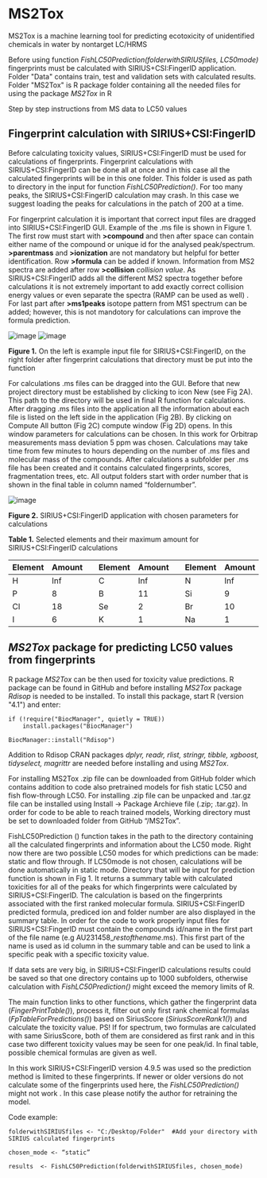 # MS2Tox
MS2Tox is a machine learning tool for predicting ecotoxicity of unidentified chemicals in water by nontarget LC/HRMS

Before using function *FishLC50Prediction(folderwithSIRIUSfiles, LC50mode)* fingerprints must be calculated with SIRIUS+CSI:FingerID application.
Folder "Data" contains train, test and validation sets with calculated results. 
Folder "MS2Tox" is R package folder containing all the needed files for using the package *MS2Tox* in R


Step by step instructions from MS data to LC50 values

## Fingerprint calculation with SIRIUS+CSI:FingerID

Before calculating toxicity values, SIRIUS+CSI:FingerID must be used for calculations of fingerprints. Fingerprint calculations with SIRIUS+CSI:FingerID can be done all at once and in this case all the calculated fingerprints will be in this one folder. This folder  is used as path to directory in the input for function *FishLC50Prediction()*. For too many peaks, the SIRIUS+CSI:FingerID calculation may crash. In this case we suggest loading the peaks for calculations in the patch of 200 at a time.

For fingerprint calculation it is important that correct input files are dragged into SIRIUS+CSI:FingerID GUI. Example of the .ms file is shown in Figure 1. The first row must start with **>compound** and then after space can contain either name of the compound or unique id for the analysed peak/spectrum. **>parentmass** and **>ionization** are not mandatory but helpful for better identification. Row **>formula** can be added if known. Information from MS2 spectra are added after row **>collision** *collision value*. As SIRIUS+CSI:FingerID adds all the different MS2 spectra together before calculations it is not extremely important to add exactly correct collision energy values or even separate the spectra  (RAMP can be used as well) . For last part after **>ms1peaks** isotope pattern from MS1 spectrum can be added; however, this is not mandotory for calculations can improve the formula prediction. 

![image](https://user-images.githubusercontent.com/68953270/153868916-528a8127-22a6-41f9-99c8-30880f7d18e9.png) ![image](https://user-images.githubusercontent.com/68953270/153868996-770a007f-4f06-4dc5-bc9c-30fd57fc89cd.png)


**Figure 1.** On the left is example input file for SIRIUS+CSI:FingerID, on the right folder after fingerprint calculations that directory must be put into the function

For calculations .ms files can be dragged into the GUI. Before that new project directory must be established by clicking to icon New (see Fig 2A). This path to the directory will be used in final R function for calculations. After dragging .ms files into the application all the information about each file is listed on the left side in the application (Fig 2B). By clicking on Compute All button (Fig 2C) compute window (Fig 2D) opens. In this window parameters for calculations can be chosen. In this work for Orbitrap measurements mass deviation 5 ppm was chosen. Calculations may take time from few minutes to hours depending on the number of .ms files and molecular mass of the compounds. After calculations a subfolder per .ms file has been created and it contains calculated fingerprints, scores, fragmentation trees, etc. All output folders start with order number that is shown in the final table in column named “foldernumber”.

![image](https://user-images.githubusercontent.com/68953270/153869051-172af638-38f4-4623-8e40-8bc1f55cc47d.png)

**Figure 2.** SIRIUS+CSI:FingerID application with chosen parameters for calculations

**Table 1.** Selected elements and their maximum amount for SIRIUS+CSI:FingerID calculations

| Element  | Amount |   | Element | Amount |   | Element | Amount |   | Element | Amount |
| - | - | - | - | -- | - | -- | - | - | - | -- |
| H  | Inf |   | C | Inf |   | N | Inf |   | O | Inf |
| P  | 8 |   | B | 11 |   | Si | 9 |   | S | 12 |
| Cl  | 18 |   | Se | 2 |   | Br | 10 |   | F | Inf |
| I  | 6 |   | K | 1 |   | Na | 1 |   | As | 2 |



## *MS2Tox* package for predicting LC50 values from fingerprints 

R package *MS2Tox* can be then used for toxicity value predictions.  R package can be found in GitHub and before installing *MS2Tox* package *Rdisop* is needed to be installed. To install this package, start R (version "4.1") and enter:

    if (!require("BiocManager", quietly = TRUE))
        install.packages("BiocManager")

    BiocManager::install("Rdisop")


Addition to Rdisop CRAN packages *dplyr, readr, rlist, stringr, tibble, xgboost, tidyselect, magrittr* are needed before installing and using *MS2Tox*. 

For installing MS2Tox .zip file can be downloaded from GitHub folder  which contains addition to code also pretrained models for fish static LC50 and fish flow-through LC50. For installing .zip file can be unpacked and .tar.gz file can be installed using Install -> Package Archieve file (.zip; .tar.gz). In order for code to be able to reach trained models, Working directory must be set to downloaded folder from GitHub  “/MS2Tox”. 

FishLC50Prediction () function takes in the path to the directory containing all the calculated fingerprints and information about the LC50 mode. Right now there are two possible LC50 modes for which predictions can be made: static and flow through. If LC50mode is not chosen, calculations will be done automatically in static mode. Directory that will be input for prediction function is shown in Fig 1. It returns a summary table with calculated toxicities for all of the peaks for which fingerprints were calculated by SIRIUS+CSI:FingerID. The calculation is based on the fingerprints associated with the first ranked molecular formula. SIRIUS+CSI:FingerID predicted formula, prediced ion and folder number are also displayed in the summary table. In order for the code to work properly input files for SIRIUS+CSI:FingerID must contain the compounds id/name in the first part of the file name (e.g AU231458_*restofthename*.ms). This first part of the name is used as id column in the summary table and can be used to link a specific peak with a specific toxicity value.

If data sets are very big, in SIRIUS+CSI:FingerID calculations results could be saved so that one directory contains up to 1000 subfolders, otherwise calculation with *FishLC50Prediction()* might exceed the memory limits of R.

The main function links to other functions, which gather the fingerprint data (*FingerPrintTable()*), process it, filter out only first rank chemical formulas (*FpTableForPredictions()*) based on SiriusScore (*SiriusScoreRank1()*) and calculate the toxicity value. PS! If for spectrum, two formulas are calculated with same SiriusScore, both of them are considered as first rank and in this case two different toxicity values may be seen for one peak/id. In final table, possible chemical formulas are given as well. 

In this work SIRIUS+CSI:FingerID version 4.9.5 was used so the prediction method is limited to these fingerprints. If newer or older versions do not calculate some of the fingerprints used here, the *FishLC50Prediction()* might not work . In this case please notify the author for retraining the model. 

Code example:

    folderwithSIRIUSfiles <- "C:/Desktop/Folder"  #Add your directory with SIRIUS calculated fingerprints

    chosen_mode <- “static”

    results  <- FishLC50Prediction(folderwithSIRIUSfiles, chosen_mode)




